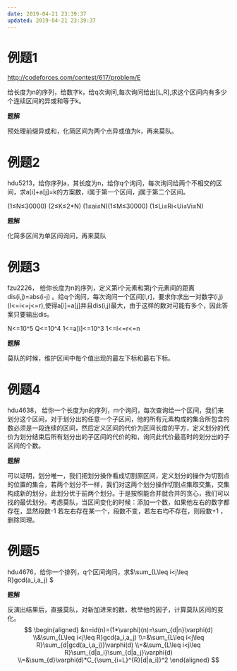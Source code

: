 ```yaml
---
date: 2019-04-21 23:39:37
updated: 2019-04-21 23:39:37
---
```


# 例题1

http://codeforces.com/contest/617/problem/E

给长度为n的序列，给数字k，给q次询问,每次询问给出[L,R],求这个区间内有多少个连续区间的异或和等于k。

**题解**

 预处理前缀异或和，化简区间为两个点异或值为k，再来莫队。



# 例题2

hdu5213，给你序列a，其长度为n，给你q个询问，每次询问给两个不相交的区间，求a[i]+a[j]=k的方案数，i属于第一个区间，j属于第二个区间。

(1≤N≤30000) (2≤K≤2*N) (1≤ai≤N)(1≤M≤30000) (1≤Li≤Ri<Ui≤Vi≤N)

**题解**

 化简多区间为单区间询问，再来莫队



# 例题3

fzu2226， 给你长度为n的序列，定义第i个元素和第j个元素间的距离dis(i,j)=abs(i-j) 。给q个询问，每次询问一个区间[l,r]，要求你求出一对数字(i,j)(l<=i<=j<=r),使得a[i]=a[j]并且dis(i,j)最大，由于这样的数对可能有多个，因此答案只要输出dis。

N<=10^5 Q<=10^4 1<=a[i]<=10^3 1<=l<=r<=n

**题解**

 莫队的时候，维护区间中每个值出现的最左下标和最右下标。



# 例题4

hdu4638， 给你一个长度为n的序列，m个询问，每次查询给一个区间，我们来划分这个区间，对于划分出的任意一个子区间，他的所有元素构成的集合所包含的数必须是一段连续的区间，然后定义区间的代价为区间长度的平方，定义划分的代价为划分结束后所有划分出的子区间的代价的和，询问此代价最高时的划分出的子区间的个数。

**题解**

可以证明，划分唯一，我们把划分操作看成切割原区间，定义划分的操作为切割点的位置的集合，若两个划分不一样，我们对这两个划分操作切割点集取交集，交集构成新的划分，此划分优于前两个划分。于是按照能合并就合并的贪心，我们可以找的最优划分。考虑莫队，当区间变化的时候：添加一个数，如果他左右的数字都存在，显然段数-1 若左右存在某一个，段数不变，若左右均不存在，则段数+1 ，删除同理。



# 例题5

hdu4676，给你一个排列，q个区间询问，求$\sum_{L\leq i<j\leq R}gcd(a_i,a_j) $

**题解**

 反演出结果后，直接莫队，对新加进来的数，枚举他的因子，计算莫队区间的变化。
$$
\begin{aligned}
&n=id(n)=(1*\varphi)(n)=\sum_{d|n}\varphi(d) 
\\&\sum_{L\leq i<j\leq R}gcd(a_i,a_j) 
\\=&\sum_{L\leq i<j\leq R}\sum_{d|gcd(a_i,a_j)}\varphi(d) 
\\=&\sum_{L\leq i<j\leq R}\sum_{d|a_i}\sum_{d|a_j}\varphi(d) 
\\=&\sum_{d}\varphi(d)*C_{\sum_{i=L}^{R}[d|a_i]}^2
\end{aligned}
$$